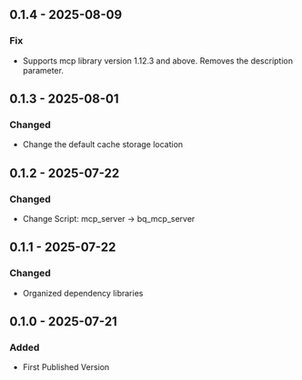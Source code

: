 ## 0.1.4 - 2025-08-09
### Fix
- Supports mcp library version 1.12.3 and above. Removes the description parameter.

## 0.1.3 - 2025-08-01
### Changed
- Change the default cache storage location

## 0.1.2 - 2025-07-22
### Changed
- Change Script: mcp_server -> bq_mcp_server

## 0.1.1 - 2025-07-22
### Changed
- Organized dependency libraries

## 0.1.0 - 2025-07-21
### Added
- First Published Version